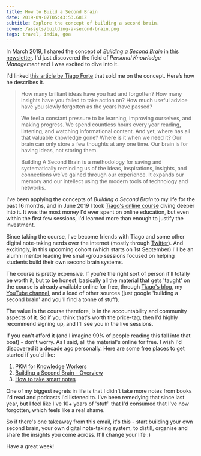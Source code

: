 ```yaml
---
title: How to Build a Second Brain
date: 2019-09-07T05:43:53.681Z
subtitle: Explore the concept of building a second brain.
cover: /assets/building-a-second-brain.png
tags: travel, india, goa
---
```

In March 2019, I shared the concept of *[Building a Second Brain](https://go.aliabdaal.com/secondbrain)* in [this newsletter](http://email.aliabdaal.com/issues/building-a-second-brain-167030). I'd just discovered the field of *Personal Knowledge Management* and I was excited to dive into it.

I'd linked [this article by Tiago Forte](https://go.aliabdaal.com/basboverview) that sold me on the concept. Here’s how he describes it.

> How many brilliant ideas have you had and forgotten? How many insights have you failed to take action on? How much useful advice have you slowly forgotten as the years have passed?
>
> We feel a constant pressure to be learning, improving ourselves, and making progress. We spend countless hours every year reading, listening, and watching informational content. And yet, where has all that valuable knowledge gone? Where is it when we need it? Our brain can only store a few thoughts at any one time. Our brain is for having ideas, not storing them.
>
> Building A Second Brain is a methodology for saving and systematically reminding us of the ideas, inspirations, insights, and connections we’ve gained through our experience. It expands our memory and our intellect using the modern tools of technology and networks.

I've been applying the concepts of *Building a Second Brain* to my life for the past 16 months, and in June 2019 I took [Tiago's online course](https://go.aliabdaal.com/secondbrain) diving deeper into it. It was the most money I'd ever spent on online education, but even within the first few sessions, I'd learned more than enough to justify the investment.

Since taking the course, I've become friends with Tiago and some other digital note-taking nerds over the internet (mostly through [Twitter](https://twitter.com/aliabdaal)). And excitingly, in this upcoming cohort (which starts on 1st September) I'll be an alumni mentor leading live small-group sessions focused on helping students build their own second brain systems.

The course is pretty expensive. If you're the right sort of person it'll totally be worth it, but to be honest, basically all the material that gets 'taught' on the course is already available online for free, through [Tiago's blog](https://go.aliabdaal.com/fortelabs), my [YouTube channel](https://www.youtube.com/user/Sepharoth64), and a load of other sources (just google 'building a second brain' and you'll find a tonne of stuff).

The value in the course therefore, is in the accountability and community aspects of it. So if you think that's worth the price-tag, then I'd highly recommend signing up, and I'll see you in the live sessions.

If you can't afford it (and I imagine 99% of people reading this fall into that boat) - don't worry. As I said, all the material's online for free. I wish I'd discovered it a decade ago personally. Here are some free places to get started if you'd like:

1. [PKM for Knowledge Workers](https://tinylittlebusinesses.com/zettelkasten-method)
2. [Building a Second Brain - Overview](https://go.aliabdaal.com/basboverview)
3. [How to take smart notes](https://takesmartnotes.com/)

One of my biggest regrets in life is that I didn't take more notes from books I'd read and podcasts I'd listened to. I've been remedying that since last year, but I feel like I've 10+ years of 'stuff' that I'd consumed that I've now forgotten, which feels like a real shame.

So if there's one takeaway from this email, it's this - start building your own second brain, your own digital note-taking system, to distill, organise and share the insights you come across. It'll change your life :)

Have a great week!